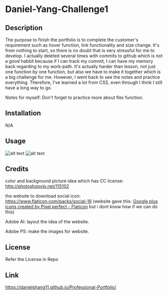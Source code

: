 # Daniel-Yang-Challenge1

## Description

  The purpose to finish the portfolio is to complete the customer's requirement such as hover function, link functionality and size change. It's from nothing to start, so there is no doubt that is very stressful for me to develop. I actually deleted several times with commits to github which is not a good habbit because if I can track my commit, I can have my memory back regarding to my work-path.
  It's actually harder than lesson, not just one function by one function, but also we have to make it together which is a big challenge for me. However, I went back to see the notes and practice everything.
  Therefore, I've learned a lot from CSS, even through I think I still have a long way to go.

  Notes for myself: Don't forget to practice more about flex function.

## Installation

N/A

## Usage


![alt text](./assets/video/Daniel's%20Professional-Portfolio.gif)
![alt text](./assets/images/Daniel-s-Professional-Portfolio.png)
## Credits

color and background picture idea which has CC license:
http://photoshopvip.net/115102

the website to download social icon:
https://www.flaticon.com/packs/social-16
(website gave this:
<a href="https://www.flaticon.com/free-icons/google-plus" title="google plus icons">Google plus icons created by Pixel perfect - Flaticon</a>
but i dont know how if we can do this)

Adobe AI:
layout the idea of the website.

Adobe PS:
make the images for website.

## License

Refer the License in Repo

## Link

https://danielshang11.github.io/Professional-Portfolio/